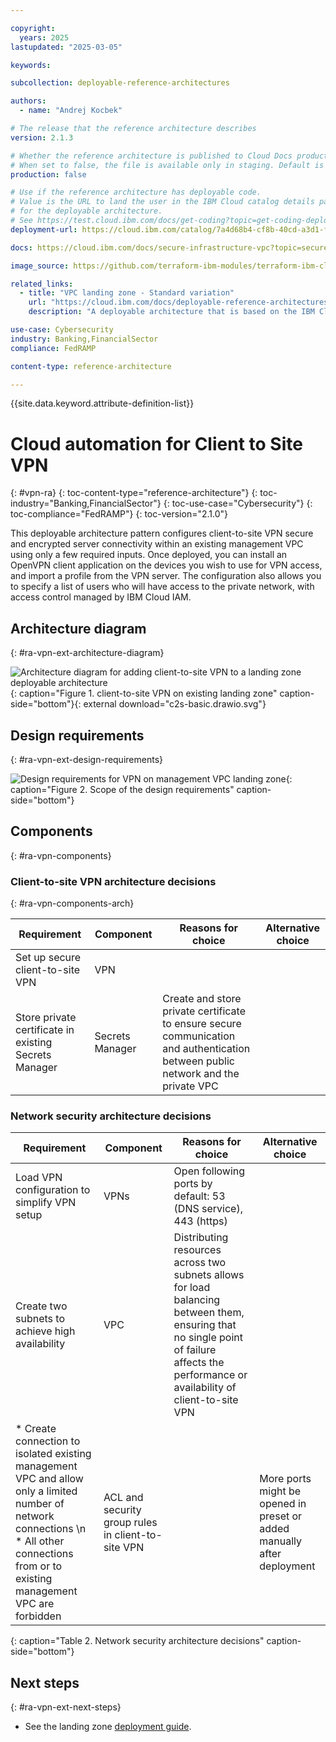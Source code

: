 ```yaml
---

copyright:
  years: 2025
lastupdated: "2025-03-05"

keywords:

subcollection: deployable-reference-architectures

authors:
  - name: "Andrej Kocbek"

# The release that the reference architecture describes
version: 2.1.3

# Whether the reference architecture is published to Cloud Docs production.
# When set to false, the file is available only in staging. Default is false.
production: false

# Use if the reference architecture has deployable code.
# Value is the URL to land the user in the IBM Cloud catalog details page
# for the deployable architecture.
# See https://test.cloud.ibm.com/docs/get-coding?topic=get-coding-deploy-button
deployment-url: https://cloud.ibm.com/catalog/7a4d68b4-cf8b-40cd-a3d1-f49aff526eb3/architecture/deploy-arch-ibm-client-to-site-vpn-1b824983-263f-4191-bfcd-c1d1b2220aa3-global

docs: https://cloud.ibm.com/docs/secure-infrastructure-vpc?topic=secure-infrastructure-vpc-connect-landingzone-client-vpn

image_source: https://github.com/terraform-ibm-modules/terraform-ibm-client-to-site-vpn/blob/main/reference-architectures/c2s-basic.drawio.svg

related_links:
  - title: "VPC landing zone - Standard variation"
    url: "https://cloud.ibm.com/docs/deployable-reference-architectures?topic=deployable-reference-architectures-vsi-ra"
    description: "A deployable architecture that is based on the IBM Cloud for Financial Services Framework reference and that provides virtual servers in a secure VPC for your workloads."

use-case: Cybersecurity
industry: Banking,FinancialSector
compliance: FedRAMP

content-type: reference-architecture

---
```


{{site.data.keyword.attribute-definition-list}}

# Cloud automation for Client to Site VPN
{: #vpn-ra}
{: toc-content-type="reference-architecture"}
{: toc-industry="Banking,FinancialSector"}
{: toc-use-case="Cybersecurity"}
{: toc-compliance="FedRAMP"}
{: toc-version="2.1.0"}

This deployable architecture pattern configures client-to-site VPN secure and encrypted server connectivity within an existing management VPC using only a few required inputs. Once deployed, you can install an OpenVPN client application on the devices you wish to use for VPN access, and import a profile from the VPN server. The configuration also allows you to specify a list of users who will have access to the private network, with access control managed by IBM Cloud IAM.

## Architecture diagram
{: #ra-vpn-ext-architecture-diagram}

![Architecture diagram for adding client-to-site VPN to a landing zone deployable architecture](c2s-basic.drawio.svg "Architecture diagram for adding client-to-site VPN to a landing zone deployable architecture"){: caption="Figure 1. client-to-site VPN on existing landing zone" caption-side="bottom"}{: external download="c2s-basic.drawio.svg"}

## Design requirements
{: #ra-vpn-ext-design-requirements}

![Design requirements for VPN on management VPC landing zone](heat-map-deploy-arch-slz-vpn "Design requirements"){: caption="Figure 2. Scope of the design requirements" caption-side="bottom"}

<!--
TODO: Add the typical use case for the architecture.
The use case might include the motivation for the architecture composition,
business challenge, or target cloud environments.
-->
## Components
{: #ra-vpn-components}

### Client-to-site VPN architecture decisions
{: #ra-vpn-components-arch}

| Requirement | Component | Reasons for choice | Alternative choice |
|-------------|-----------|--------------------|--------------------|
| Set up secure client-to-site VPN | VPN | | |
| Store private certificate in existing Secrets Manager | Secrets Manager | Create and store private certificate to ensure secure communication and authentication between public network and the private VPC | |

### Network security architecture decisions
| Requirement | Component | Reasons for choice | Alternative choice |
|-------------|-----------|--------------------|--------------------|
| Load VPN configuration to simplify VPN setup | VPNs | Open following ports by default: 53 (DNS service), 443 (https) | |
| Create two subnets to achieve high availability | VPC | Distributing resources across two subnets allows for load balancing between them, ensuring that no single point of failure affects the performance or availability of client-to-site VPN | |
| * Create connection to isolated existing management VPC and allow only a limited number of network connections  \n * All other connections from or to existing management VPC are forbidden | ACL and security group rules in client-to-site VPN| | More ports might be opened in preset or added manually after deployment |
{: caption="Table 2. Network security architecture decisions" caption-side="bottom"}

<!--
## Compliance
{: #ra-vpn-ext-compliance}

_Optional section._ Feedback from users implies that architects want only the high-level compliance items and links off to control details that team members can review. Include the list of control profiles or compliance audits that this architecture meets. For controls, provide "learn more" links to the control library that is published in the IBM Cloud Docs. For audits, provide information about the compliance item.
-->

## Next steps
{: #ra-vpn-ext-next-steps}

- See the landing zone [deployment guide](https://cloud.ibm.com/docs/secure-infrastructure-vpc?topic=secure-infrastructure-vpc-overview).
